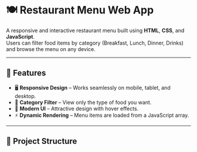 # 🍽 Restaurant Menu Web App

A responsive and interactive restaurant menu built using **HTML**, **CSS**, and **JavaScript**.  
Users can filter food items by category (Breakfast, Lunch, Dinner, Drinks) and browse the menu on any device.

---

## 📌 Features
- 🖥 **Responsive Design** – Works seamlessly on mobile, tablet, and desktop.
- 🍔 **Category Filter** – View only the type of food you want.
- 🎨 **Modern UI** – Attractive design with hover effects.
- ⚡ **Dynamic Rendering** – Menu items are loaded from a JavaScript array.

---

## 📂 Project Structure
